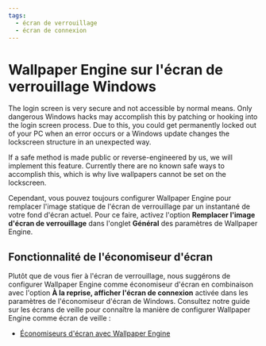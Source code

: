 ```yaml
---
tags:
  - écran de verrouillage
  - écran de connexion
---
```


# Wallpaper Engine sur l'écran de verrouillage Windows

The login screen is very secure and not accessible by normal means. Only dangerous Windows hacks may accomplish this by patching or hooking into the login screen process. Due to this, you could get permanently locked out of your PC when an error occurs or a Windows update changes the lockscreen structure in an unexpected way.

If a safe method is made public or reverse-engineered by us, we will implement this feature. Currently there are no known safe ways to accomplish this, which is why live wallpapers cannot be set on the lockscreen.

Cependant, vous pouvez toujours configurer Wallpaper Engine pour remplacer l'image statique de l'écran de verrouillage par un instantané de votre fond d'écran actuel. Pour ce faire, activez l'option **Remplacer l'image d'écran de verrouillage** dans l'onglet **Général** des paramètres de Wallpaper Engine.

## Fonctionnalité de l'économiseur d'écran

Plutôt que de vous fier à l'écran de verrouillage, nous suggérons de configurer Wallpaper Engine comme économiseur d'écran en combinaison avec l'option **À la reprise, afficher l'écran de connexion** activée dans les paramètres de l'économiseur d'écran de Windows. Consultez notre guide sur les écrans de veille pour connaître la manière de configurer Wallpaper Engine comme écran de veille :

* [Économiseurs d'écran avec Wallpaper Engine](/functionality/screensaver.html)
